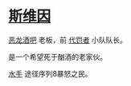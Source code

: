 # [斯维因](../龙套/斯维因.md)

[恶龙酒吧](../餐饮门店/恶龙酒吧.md) 老板，前 [代罚者](../团体/代罚者.md) 小队队长。

是一个希望死于酗酒的老家伙。

[水手](../途径/水手.md) 途径序列8暴怒之民。
